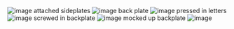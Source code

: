 ![image](https://github.com/user-attachments/assets/a961c92f-2f7f-4317-92e4-f68dce649182)
attached sideplates
![image](https://github.com/user-attachments/assets/8879f6ae-9554-45bc-b9b8-16a0f8b5ae8a)
back plate
![image](https://github.com/user-attachments/assets/697e1959-5ca2-408a-b0c8-f87829cedf78)
pressed in letters
![image](https://github.com/user-attachments/assets/b5336d11-93c6-4eee-8984-2efe409c3bab)
screwed in backplate
![image](https://github.com/user-attachments/assets/d80c1acf-d83f-425b-b835-c51bbede6d2e)
mocked up backplate
![image](https://github.com/user-attachments/assets/ac369854-0ba4-4849-8f2e-d5823b5760f9)
